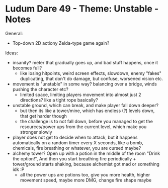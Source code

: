 # Ludum Dare 49 - Theme: Unstable - Notes

General:
- Top-down 2D actiony Zelda-type game again?

Ideas:
- insanity? meter that gradually goes up, and bad stuff happens, once it becomes full?
	- like losing hitpoints, weird screen effects, slowdown, enemy "fakes" duplicating, that don't do damage, but confuse, worsened vision etc.
- movement is "unstable" in some way? balancing over a bridge, winds pushing the character etc?
	- limited space, limiting players movement into almost just 2 directions? like a tight rope basically?
- unstable ground, which can break, and make player fall down deeper?
	- but then its like a tower/mine, which has endless (?) levels down, that get harder though
	- the challenge is to not fall down, before you managed to get the resources/power ups from the current level, which make you stronger slowly
- player does not get to decide when to attack, but it happens automatically on a random timer every X seconds, like a bomb, chemicals, fire breathing or whatever, you are cursed maybe?
- alchemy tower? Open up with a potion in the middle of the room "Drink the option!", And then you start breathing fire periodically + tower/ground starts shaking, because alchemist got mad or something idk :P
	- all the power ups are potions too, give you more health, higher movement speed, maybe more DMG, change fire shape maybe